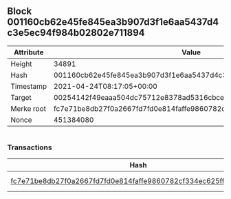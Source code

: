 ## Block 001160cb62e45fe845ea3b907d3f1e6aa5437d4c3e5ec94f984b02802e711894

Attribute | Value
--- | ---
Height | 34891
Hash | 001160cb62e45fe845ea3b907d3f1e6aa5437d4c3e5ec94f984b02802e711894
Timestamp | 2021-04-24T08:17:05+00:00
Target | 00254142f49eaaa504dc75712e8378ad5316cbcead634704b3734b6271167cc4
Merke root | fc7e71be8db27f0a2667fd7fd0e814faffe9860782cf334ec625ff10b22c3f8c
Nonce | 451384080

```

```

### Transactions

Hash | Amount
--- | ---
[fc7e71be8db27f0a2667fd7fd0e814faffe9860782cf334ec625ff10b22c3f8c](fc7e71be8db27f0a2667fd7fd0e814faffe9860782cf334ec625ff10b22c3f8c.md) | 10.00000000 SKEPTI 
